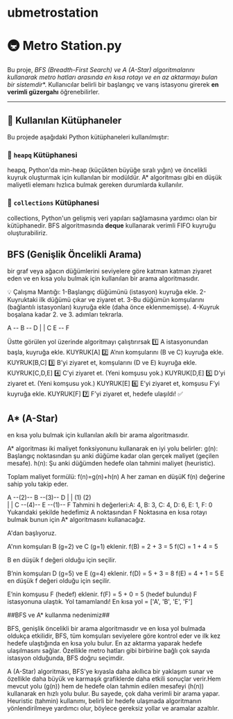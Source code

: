 # ubmetrostation

# 🚇 Metro Station.py

Bu proje, **BFS (Breadth-First Search) ve A* (A-Star) algoritmalarını kullanarak metro hatları arasında en kısa rotayı ve en az aktarmayı bulan bir sistemdir**. Kullanıcılar belirli bir başlangıç ve varış istasyonu girerek **en verimli güzergahı** öğrenebilirler.

---

## 🚀 Kullanılan Kütüphaneler

Bu projede aşağıdaki Python kütüphaneleri kullanılmıştır:

### 🔹 `heapq` Kütüphanesi
heapq, Python'da min-heap (küçükten büyüğe sıralı yığın) ve öncelikli kuyruk oluşturmak için kullanılan bir modüldür. A* algoritması gibi en düşük maliyetli elemanı hızlıca bulmak gereken durumlarda kullanılır.
### 🔹 `collections` Kütüphanesi
collections, Python'un gelişmiş veri yapıları sağlamasına yardımcı olan bir kütüphanedir. BFS algoritmasında **deque** kullanarak verimli FIFO kuyruğu oluşturabiliriz.

## BFS (Genişlik Öncelikli Arama)
bir graf veya ağacın düğümlerini seviyelere göre katman katman ziyaret eden ve en kısa yolu bulmak için kullanılan bir arama algoritmasıdır.

💡 Çalışma Mantığı:
1-Başlangıç düğümünü (istasyon) kuyruğa ekle.
2-Kuyruktaki ilk düğümü çıkar ve ziyaret et.
3-Bu düğümün komşularını (bağlantılı istasyonları) kuyruğa ekle (daha önce eklenmemişse).
4-Kuyruk boşalana kadar 2. ve 3. adımları tekrarla.

   A -- B -- D
   |    |
   C    E -- F

Üstte görülen yol üzerinde algoritmayı çalıştırırsak 
1️⃣ A istasyonundan başla, kuyruğa ekle.                       KUYRUK[A]
2️⃣ A’nın komşularını (B ve C) kuyruğa ekle.                   KUYRUK[B,C]
3️⃣ B'yi ziyaret et, komşularını (D ve E) kuyruğa ekle.        KUYRUK[C,D,E]
4️⃣ C’yi ziyaret et. (Yeni komşusu yok.)                       KUYRUK[D,E]
5️⃣ D’yi ziyaret et. (Yeni komşusu yok.)                       KUYRUK[E]
6️⃣ E’yi ziyaret et, komşusu F’yi kuyruğa ekle.                KUYRUK[F]
7️⃣ F’yi ziyaret et, hedefe ulaşıldı! ✅                        

## A* (A-Star) ##
en kısa yolu bulmak için kullanılan akıllı bir arama algoritmasıdır.

A* algoritması iki maliyet fonksiyonunu kullanarak en iyi yolu belirler:
g(n): Başlangıç noktasından şu anki düğüme kadar olan gerçek maliyet (geçilen mesafe).
h(n): Şu anki düğümden hedefe olan tahmini maliyet (heuristic).

Toplam maliyet formülü:  f(n)=g(n)+h(n)
A her zaman en düşüK f(n) değerine sahip yolu takip eder.

   A --(2)-- B --(3)-- D
   |         |
  (1)       (2)                         
   |         |
   C --(4)-- E --(1)-- F
Tahmini h değerleri:A: 4, B: 3, C: 4, D: 6, E: 1, F: 0
Yukarıdaki şekilde hedefimiz A noktasından F Noktasına en kısa rotayı bulmak bunun için A* algoritmasını kullanacağız.

A'dan başlıyoruz.

A'nın komşuları B (g=2) ve C (g=1) eklenir.
f(B) = 2 + 3 = 5
f(C) = 1 + 4 = 5

B en düşük f değeri olduğu için seçilir.

B’nin komşuları D (g=5) ve E (g=4) eklenir.
f(D) = 5 + 3 = 8
f(E) = 4 + 1 = 5
E en düşük f değeri olduğu için seçilir.

E’nin komşusu F (hedef) eklenir.
f(F) = 5 + 0 = 5 (hedef bulundu)
F istasyonuna ulaştık. Yol tamamlandı! 
En kısa yol = ['A', 'B', 'E', 'F'] 


##BFS ve A* kullanma nedenimiz##


BFS, genişlik öncelikli bir arama algoritmasıdır ve en kısa yol bulmada oldukça etkilidir,
BFS, tüm komşuları seviyelere göre kontrol eder ve ilk kez hedefe ulaştığında en kısa yolu bulur.
En az aktarma yaparak hedefe ulaşılmasını sağlar. Özellikle metro hatları gibi birbirine bağlı çok sayıda istasyon olduğunda, BFS doğru seçimdir.

A (A-Star) algoritması, BFS'ye kıyasla daha akıllıca bir yaklaşım sunar ve özellikle daha büyük ve karmaşık grafiklerde daha etkili sonuçlar verir.Hem mevcut yolu (g(n)) hem de hedefe olan tahmin edilen mesafeyi (h(n)) kullanarak en hızlı yolu bulur. Bu sayede, çok daha verimli bir arama yapar.
Heuristic (tahmin) kullanımı, belirli bir hedefe ulaşmada algoritmanın yönlendirilmeye yardımcı olur, böylece gereksiz yollar ve aramalar azaltılır.









